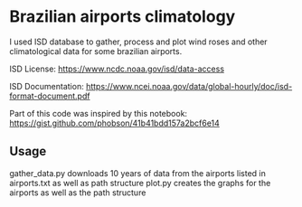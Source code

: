 # Brazilian airports climatology

I used ISD database to gather, process and plot wind roses and other climatological data for some brazilian airports.

ISD License: https://www.ncdc.noaa.gov/isd/data-access

ISD Documentation: https://www.ncei.noaa.gov/data/global-hourly/doc/isd-format-document.pdf

Part of this code was inspired by this notebook: https://gist.github.com/phobson/41b41bdd157a2bcf6e14

## Usage
gather_data.py downloads 10 years of data from the airports listed in airports.txt as well as path structure
plot.py creates the graphs for the airports as well as the path structure
